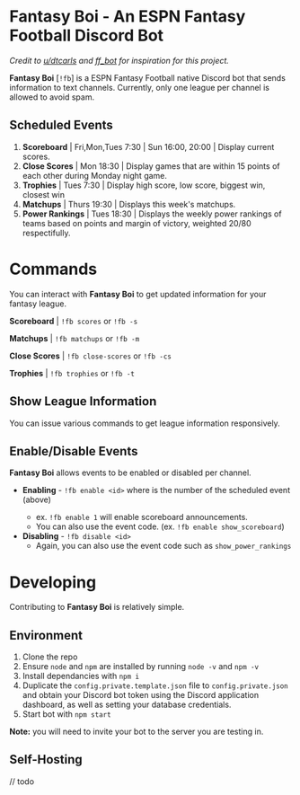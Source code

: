 # Fantasy Boi - An ESPN Fantasy Football Discord Bot

_Credit to [u/dtcarls](https://github.com/dtcarls) and [ff_bot](https://github.com/dtcarls/ff_bot) for inspiration for this project._

**Fantasy Boi** [`!fb`] is a ESPN Fantasy Football native Discord bot that sends information to text channels. Currently, only one league per channel is allowed to avoid spam.

## Scheduled Events
1. **Scoreboard** | Fri,Mon,Tues 7:30 | Sun 16:00, 20:00 | Display current scores.
1. **Close Scores** | Mon 18:30 | Display games that are within 15 points of each other during Monday night game.
1. **Trophies** | Tues 7:30 | Display high score, low score, biggest win, closest win
1. **Matchups** | Thurs 19:30 | Displays this week's matchups.
1. **Power Rankings** | Tues 18:30 | Displays the weekly power rankings of teams based on points and margin of victory, weighted 20/80 respectifully.

# Commands
You can interact with **Fantasy Boi** to get updated information for your fantasy league.

**Scoreboard** | `!fb scores` or `!fb -s`

**Matchups** | `!fb matchups` or `!fb -m`

**Close Scores** | `!fb close-scores` or `!fb -cs`

**Trophies** | `!fb trophies` or `!fb -t`

## Show League Information
You can issue various commands to get league information responsively.

## Enable/Disable Events
**Fantasy Boi** allows events to be enabled or disabled per channel.
* **Enabling** - `!fb enable <id>` where <id> is the number of the scheduled event (above)
    * ex. `!fb enable 1` will enable scoreboard announcements.
    * You can also use the event code. (ex. `!fb enable show_scoreboard`) 
* **Disabling** - `!fb disable <id>`
    * Again, you can also use the event code such as `show_power_rankings`

# Developing
Contributing to **Fantasy Boi** is relatively simple.

## Environment
1. Clone the repo
2. Ensure `node` and `npm` are installed by running `node -v` and `npm -v`
3. Install dependancies with `npm i`
4. Duplicate the `config.private.template.json` file to `config.private.json` and obtain your Discord bot token using the Discord application dashboard, as well as setting your database credentials.
5. Start bot with `npm start`

**Note:** you will need to invite your bot to the server you are testing in. 

## Self-Hosting
// todo